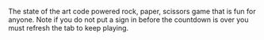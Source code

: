 The state of the art code powered rock, paper, scissors game that is fun for anyone.
Note if you do not put a sign in before the countdown is over you must refresh the tab to keep playing.
